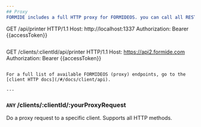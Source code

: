 ```yaml
---
## Proxy
FORMIDE includes a full HTTP proxy for FORMIDEOS. you can call all REST endpoints you can on FORMIDEOS locally via the cloud as well. The only difference is the root URL of the API. Down here's an example that shows the difference in getting the active printer list:

```
GET /api/printer HTTP/1.1
Host: http://localhost:1337
Authorization: Bearer {{accessToken}}
```

```
GET /clients/:clientId/api/printer HTTP/1.1
Host: https://api2.formide.com
Authorization: Bearer {{accessToken}}
```

For a full list of available FORMIDEOS (proxy) endpoints, go to the [client HTTP docs](/#/docs/client/api).

---
```

### `ANY` /clients/:clientId/:yourProxyRequest
Do a proxy request to a specific client. Supports all HTTP methods.